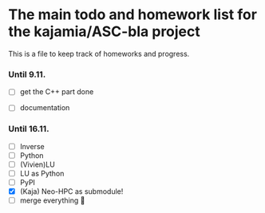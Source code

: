 # The main todo and homework list for the kajamia/ASC-bla project
This is a file to keep track of homeworks and progress.

### Until 9.11.

- [ ] get the C++ part done
- [ ] documentation


### Until 16.11.

- [ ] Inverse
- [ ] Python
- [ ] (Vivien)LU
- [ ] LU as Python
- [ ] PyPI
- [x] (Kaja) Neo-HPC as submodule!
- [ ] merge everything :tada: